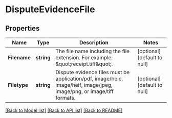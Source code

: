 # DisputeEvidenceFile

## Properties

 Name         | Type       | Description                                                                                                           | Notes                        
--------------|------------|-----------------------------------------------------------------------------------------------------------------------|------------------------------
 **Filename** | **string** | The file name including the file extension. For example: \&quot;receipt.tiff\&quot;.                                  | [optional] [default to null] 
 **Filetype** | **string** | Dispute evidence files must be application/pdf, image/heic, image/heif, image/jpeg, image/png, or image/tiff formats. | [optional] [default to null] 

[[Back to Model list]](../README.md#documentation-for-models) [[Back to API list]](../README.md#documentation-for-api-endpoints) [[Back to README]](../README.md)

